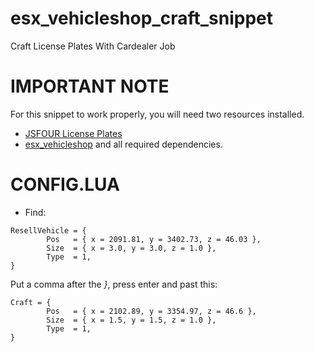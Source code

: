 # esx_vehicleshop_craft_snippet
Craft License Plates With Cardealer Job

# IMPORTANT NOTE
For this snippet to work properly, you will need two resources installed.
* [JSFOUR License Plates](https://github.com/jonassvensson4/jsfour-licenseplate)
* [esx_vehicleshop](https://github.com/ESX-Org/esx_vehicleshop) and all required dependencies.

# CONFIG.LUA
* Find:
```
ResellVehicle = {
		Pos   = { x = 2091.81, y = 3402.73, z = 46.03 },
		Size  = { x = 3.0, y = 3.0, z = 1.0 },
		Type  = 1,
}
```
Put a comma after the _}_, press enter and past this:
```
Craft = {
		Pos   = { x = 2102.89, y = 3354.97, z = 46.6 },
		Size  = { x = 1.5, y = 1.5, z = 1.0 },
		Type  = 1,
}
```

